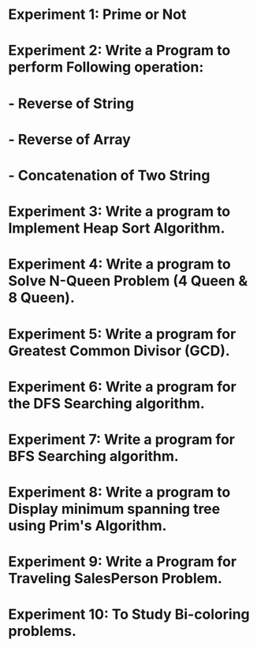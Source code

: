 # Experiment 1:  Prime or Not

# Experiment 2: Write a Program to perform Following operation:
# - Reverse of String
# - Reverse of Array
# - Concatenation of Two String

# Experiment 3: Write a program to Implement Heap Sort Algorithm.

# Experiment 4: Write a program to Solve N-Queen Problem (4 Queen & 8 Queen).

# Experiment 5: Write a program for Greatest Common Divisor (GCD).

# Experiment 6: Write a program for the DFS Searching algorithm.

# Experiment 7: Write a program for BFS Searching algorithm.

# Experiment 8: Write a program to Display minimum spanning tree using Prim's Algorithm.

# Experiment 9: Write a Program for Traveling SalesPerson Problem.

# Experiment 10: To Study Bi-coloring problems.
